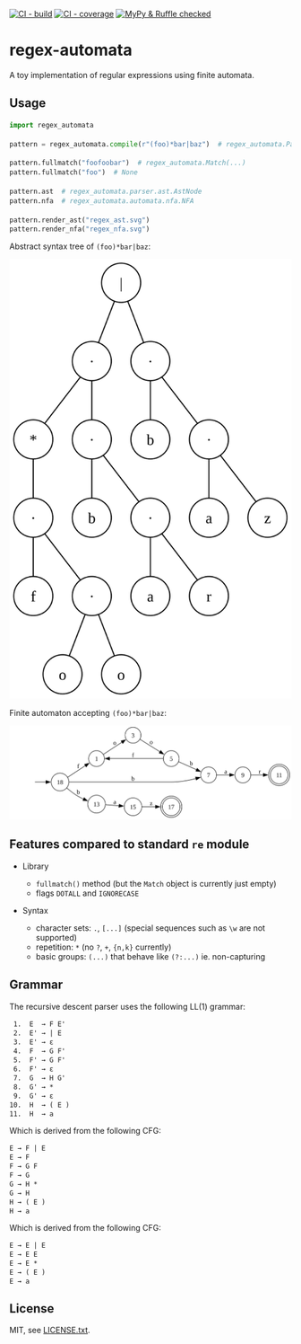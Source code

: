 [![CI - build](https://img.shields.io/github/actions/workflow/status/tkarabela/regex-automata/main.yml?branch=master)](https://github.com/tkarabela/regex-automata/actions)
[![CI - coverage](https://img.shields.io/codecov/c/github/tkarabela/regex-automata)](https://app.codecov.io/github/tkarabela/regex-automata)
[![MyPy & Ruffle checked](https://img.shields.io/badge/MyPy%20%26%20Ruffle-checked-blue?style=flat)](https://github.com/tkarabela/regex-automata/actions)

# regex-automata

A toy implementation of regular expressions using finite automata.

## Usage

```python
import regex_automata

pattern = regex_automata.compile(r"(foo)*bar|baz")  # regex_automata.Pattern

pattern.fullmatch("foofoobar")  # regex_automata.Match(...)
pattern.fullmatch("foo")  # None

pattern.ast  # regex_automata.parser.ast.AstNode
pattern.nfa  # regex_automata.automata.nfa.NFA

pattern.render_ast("regex_ast.svg")
pattern.render_nfa("regex_nfa.svg")
```

Abstract syntax tree of `(foo)*bar|baz`:

![tree for (foo)*bar|baz](./static/example_ast.svg)

Finite automaton accepting `(foo)*bar|baz`:

![automaton for (foo)*bar|baz](./static/example_nfa.svg)


## Features compared to standard `re` module

- Library
  - `fullmatch()` method (but the `Match` object is currently just empty)
  - flags `DOTALL` and `IGNORECASE`

- Syntax
  - character sets: `.`, `[...]` (special sequences such as `\w` are not supported)
  - repetition: `*` (no `?`, `+`, `{n,k}` currently)
  - basic groups: `(...)` that behave like `(?:...)` ie. non-capturing

## Grammar

The recursive descent parser uses the following LL(1) grammar:

```
 1.  E  → F E'
 2.  E' → | E
 3.  E' → ε
 4.  F  → G F'
 5.  F' → G F'
 6.  F' → ε
 7.  G  → H G'
 8.  G' → *
 9.  G' → ε
10.  H  → ( E )
11.  H  → a
```

Which is derived from the following CFG:

```
E → F | E
E → F
F → G F
F → G
G → H *
G → H
H → ( E )
H → a
```

Which is derived from the following CFG:

```
E → E | E
E → E E
E → E *
E → ( E )
E → a
```

## License

MIT, see [LICENSE.txt](./LICENSE.txt).
